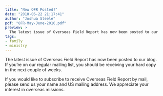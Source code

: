 ```yaml
---
title: "New OFR Posted!"
date: "2010-05-22 21:17:41"
author: "Joshua Steele"
pdf: "OFR-May-June-2010.pdf"
preview: >
  The latest issue of Overseas Field Report has now been posted to our blog. If you’re on our regular mailing list, you should be receiving your hard copy in the next couple of weeks.
tags:
- family
- ministry
---
```


The latest issue of <nuxt-link to="/archives/">Overseas Field Report</nuxt-link> has now been posted to our blog. If you’re on our regular mailing list, you should be receiving your hard copy in the next couple of weeks.

<article-callout content="OFR-May-June-2010.pdf" :download="true" />

If you would like to subscribe to receive Overseas Field Report by mail, please <nuxt-link to="/contact/">send us your name and US mailing address</nuxt-link>. We appreciate your interest in overseas missions.
